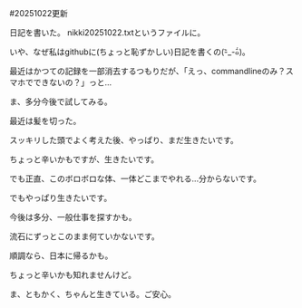#20251022更新

日記を書いた。
nikki20251022.txtというファイルに。



いや、なぜ私はgithubに(ちょっと恥ずかしい)日記を書くの(-᷅_-᷄๑)。

最近はかつての記録を一部消去するつもりだが、「えっ、commandlineのみ？スマホでできないの？」っと...

ま、多分今後で試してみる。

最近は髪を切った。

スッキリした頭でよく考えた後、やっぱり、まだ生きたいです。

ちょっと辛いかもですが、生きたいです。

でも正直、このボロボロな体、一体どこまでやれる...分からないです。

でもやっぱり生きたいです。

今後は多分、一般仕事を探すかも。

流石にずっとこのまま何ていかないです。

順調なら、日本に帰るかも。

ちょっと辛いかも知れませんけど。

ま、ともかく、ちゃんと生きている。ご安心。

